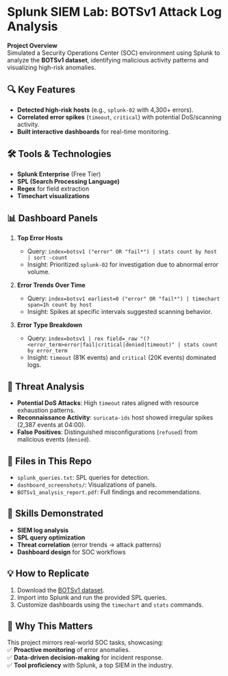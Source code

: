 # Splunk SIEM Lab: BOTSv1 Attack Log Analysis

**Project Overview**  
Simulated a Security Operations Center (SOC) environment using Splunk to analyze the **BOTSv1 dataset**, identifying malicious activity patterns and visualizing high-risk anomalies.

## 🔍 Key Features
- **Detected high-risk hosts** (e.g., `splunk-02` with 4,300+ errors).  
- **Correlated error spikes** (`timeout`, `critical`) with potential DoS/scanning activity.  
- **Built interactive dashboards** for real-time monitoring.  

## 🛠️ Tools & Technologies  
- **Splunk Enterprise** (Free Tier)  
- **SPL (Search Processing Language)**  
- **Regex** for field extraction  
- **Timechart visualizations**  

## 📊 Dashboard Panels  
1. **Top Error Hosts**  
   - Query: `index=botsv1 ("error" OR "fail*") | stats count by host | sort -count`  
   - Insight: Prioritized `splunk-02` for investigation due to abnormal error volume.  

2. **Error Trends Over Time**  
   - Query: `index=botsv1 earliest=0 ("error" OR "fail*") | timechart span=1h count by host`  
   - Insight: Spikes at specific intervals suggested scanning behavior.  

3. **Error Type Breakdown**  
   - Query: `index=botsv1 | rex field=_raw "(?<error_term>error|fail|critical|denied|timeout)" | stats count by error_term`  
   - Insight: `timeout` (81K events) and `critical` (20K events) dominated logs.  

## 🚨 Threat Analysis  
- **Potential DoS Attacks**: High `timeout` rates aligned with resource exhaustion patterns.  
- **Reconnaissance Activity**: `suricata-ids` host showed irregular spikes (2,387 events at 04:00).  
- **False Positives**: Distinguished misconfigurations (`refused`) from malicious events (`denied`).  

## 📂 Files in This Repo  
- `splunk_queries.txt`: SPL queries for detection.  
- `dashboard_screenshots/`: Visualizations of panels.  
- `BOTSv1_analysis_report.pdf`: Full findings and recommendations.  

## 🎯 Skills Demonstrated  
- **SIEM log analysis**  
- **SPL query optimization**  
- **Threat correlation** (error trends → attack patterns)  
- **Dashboard design** for SOC workflows  

## 💡 How to Replicate  
1. Download the [BOTSv1 dataset](https://www.splunk.com/en_us/blog/security/botsv1-download.html).  
2. Import into Splunk and run the provided SPL queries.  
3. Customize dashboards using the `timechart` and `stats` commands.  

## 🌟 Why This Matters  
This project mirrors real-world SOC tasks, showcasing:  
✅ **Proactive monitoring** of error anomalies.  
✅ **Data-driven decision-making** for incident response.  
✅ **Tool proficiency** with Splunk, a top SIEM in the industry.  
